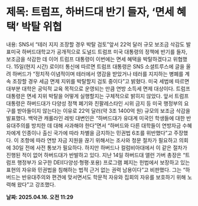 # **제목: 트럼프, 하버드대 반기 들자, ‘면세 혜택’ 박탈 위협**

  내용: SNS서 “테러 지지 조장할 경우 박탈 검토”앞서 22억 달러 규모 보조금 삭감도 발표미국 하버드대학교가 공개적으로 도널드 트럼프 미국 대통령의 정책에 반기를 들자, 보조금을 삭감한 데 이어 트럼프 대통령이 이번에는 면세 혜택을 박탈하겠다고 위협했다. 15일(현지 시간) 로이터 통신에 따르면 트럼프 대통령은 SNS 소셜트루스에 글을 올려 하버드가 “정치적·이념적이며 테러에서 영감을 받았거나 테러를 지지하는 병폐를 계속 조장할 경우 세금 면제 지위를 박탈할지 검토 중이다”고 밝혔다. 미국 세법에 따르면 대부분 대학은 공익적 교육 목적으로 운영되는 만큼 연방 소득세 면제 대상이다. 트럼프 대통령은 면세 지위 박탈을 어떻게 실행할지는 구체적으로 밝히지 않았다. 앞서 트럼프 대통령은 하버드대가 다양성 정책 폐기와 친팔레스타인 시위 금지 등 미국 행정부의 요구를 받아들이지 않는다는 이유로 22억 달러(약 3조 1400억 원) 규모의 보조금 삭감을 발표했다. 백악관 캐롤라인 레빗 대변인은 “하버드대가 유대계 미국인 학생들에 대한 반유대주의를 방치한 데 대해 사과해야 한다”면서 “하버드와 다른 대학들이 연방자금 수혜자에게 인종이나 출신 국가에 따라 차별을 금지하는 민권법 6조를 위반했다”고 주장했다. 이 조항에 따라 연방 자금 지원을 끊기 위해서는 조사와 청문 절차가 필요하고 의회에 30일 전에 사전 통보가 필요하다. 하지만 하버드나 컬럼비아대에서 이 같은 절차가 진행된 적이 없어 하버드대가 반발하고 있다. 지난 14일 하버드대 앨런 가버 총장은 “트럼프 행정부가 요구한 DEI(다양성·형평·포용) 프로그램 폐지는 헌법에서 보장하고 있는 표현의 자유와 민권법을 침해하는 법적 근거 없는 권력 남용이다”고 비판했다. 그는 “하버드는 반유대주의와 편견에 맞서면서도 학문적 자유와 집회의 자유를 보호하기 위해 노력해 왔다”고 강조했다.

  **날짜: 2025.04.16. 오전 11:29**
